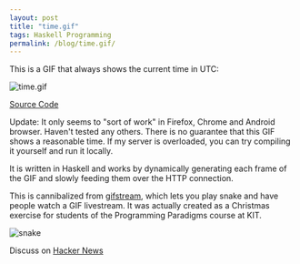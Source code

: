 ```yaml
---
layout: post
title: "time.gif"
tags: Haskell Programming
permalink: /blog/time.gif/
---
```


This is a GIF that always shows the current time in UTC:

<!--more-->
![time.gif](/time.gif)

[Source Code](https://github.com/def-/time.gif)

Update: It only seems to "sort of work" in Firefox, Chrome and Android browser. Haven't tested any others. There is no guarantee that this GIF shows a reasonable time. If my server is overloaded, you can try compiling it yourself and run it locally.

It is written in Haskell and works by dynamically generating each frame of the GIF and slowly feeding them over the HTTP connection.

This is cannibalized from [gifstream](https://github.com/def-/gifstream), which lets you play snake and have people watch a GIF livestream. It was actually created as a Christmas exercise for students of the Programming Paradigms course at KIT.

![snake](https://raw.githubusercontent.com/def-/gifstream/master/snake.gif)

Discuss on [Hacker News](https://news.ycombinator.com/item?id=14996715)
